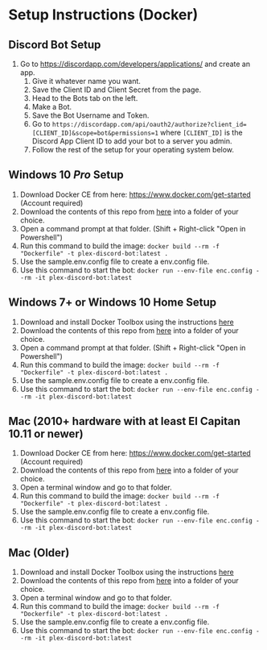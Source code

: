# Setup Instructions (Docker)

## Discord Bot Setup
1. Go to https://discordapp.com/developers/applications/ and create an app.
    1. Give it whatever name you want.
    2. Save the Client ID and Client Secret from the page.
    3. Head to the Bots tab on the left.
    4. Make a Bot.
    5. Save the Bot Username and Token.
    6. Go to `https://discordapp.com/api/oauth2/authorize?client_id=[CLIENT_ID]&scope=bot&permissions=1` where `[CLIENT_ID]` is the Discord App Client ID to add your bot to a server you admin.
    7. Follow the rest of the setup for your operating system below.

## Windows 10 *Pro* Setup
1. Download Docker CE from here: https://www.docker.com/get-started (Account required)
2. Download the contents of this repo from [here](../../../archive/master.zip) into a folder of your choice.
3. Open a command prompt at that folder. (Shift + Right-click "Open in Powershell")
4. Run this command to build the image: `docker build --rm -f "Dockerfile" -t plex-discord-bot:latest .`
5. Use the sample.env.config file to create a env.config file.
6. Use this command to start the bot: `docker run --env-file enc.config --rm -it plex-discord-bot:latest`

## Windows 7+ or Windows 10 Home Setup
1. Download and install Docker Toolbox using the instructions [here](https://docs.docker.com/toolbox/overview/)
2. Download the contents of this repo from [here](../../../archive/master.zip) into a folder of your choice.
3. Open a command prompt at that folder. (Shift + Right-click "Open in Powershell")
4. Run this command to build the image: `docker build --rm -f "Dockerfile" -t plex-discord-bot:latest .`
5. Use the sample.env.config file to create a env.config file.
6. Use this command to start the bot: `docker run --env-file enc.config --rm -it plex-discord-bot:latest`

## Mac (2010+ hardware with at least El Capitan 10.11 or newer)
1. Download Docker CE from here: https://www.docker.com/get-started (Account required)
2. Download the contents of this repo from [here](../../../archive/master.zip) into a folder of your choice.
3. Open a terminal window and go to that folder.
4. Run this command to build the image: `docker build --rm -f "Dockerfile" -t plex-discord-bot:latest .`
5. Use the sample.env.config file to create a env.config file.
6. Use this command to start the bot: `docker run --env-file enc.config --rm -it plex-discord-bot:latest`

## Mac (Older)
1. Download and install Docker Toolbox using the instructions [here](https://docs.docker.com/toolbox/overview/)
2. Download the contents of this repo from [here](../../../archive/master.zip) into a folder of your choice.
3. Open a terminal window and go to that folder.
4. Run this command to build the image: `docker build --rm -f "Dockerfile" -t plex-discord-bot:latest .`
5. Use the sample.env.config file to create a env.config file.
6. Use this command to start the bot: `docker run --env-file enc.config --rm -it plex-discord-bot:latest`